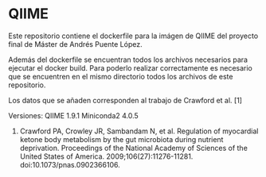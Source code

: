 # QIIME

Este repositorio contiene el dockerfile para la imágen de QIIME del proyecto final de Máster de Andrés Puente López.

Además del dockerfile se encuentran todos los archivos necesarios para ejecutar el docker build. Para poderlo realizar correctamente es necesario que se encuentren en el mismo directorio todos los archivos de este repositorio. 

Los datos que se añaden corresponden al trabajo de Crawford et al. [1]

Versiones: 
QIIME 1.9.1
Miniconda2 4.0.5

1. Crawford PA, Crowley JR, Sambandam N, et al. Regulation of myocardial ketone body metabolism by the gut microbiota during nutrient deprivation. Proceedings of the National Academy of Sciences of the United States of America. 2009;106(27):11276-11281. doi:10.1073/pnas.0902366106.
